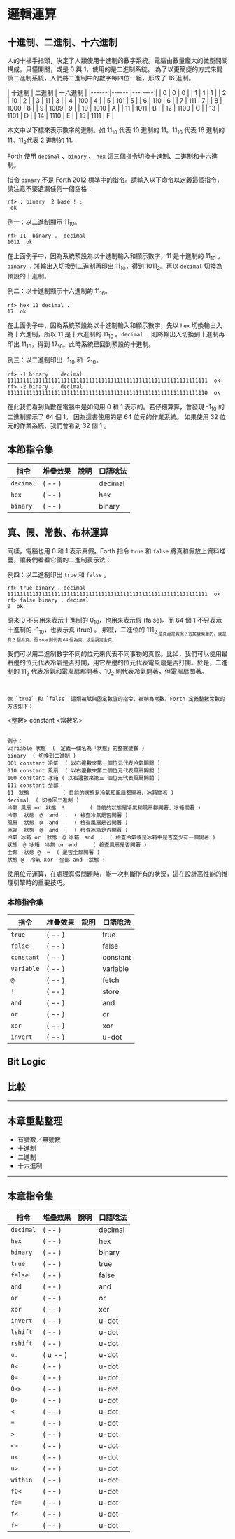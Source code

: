 # 邏輯運算

## 十進制、二進制、十六進制

人的十根手指頭，決定了人類使用十進制的數字系統。電腦由數量龐大的微型開關構成，只懂開關，或是 0 與 1，使用的是二進制系統。
為了以更簡捷的方式來閱讀二進制系統，人們將二進制中的數字每四位一組，形成了 16 進制。

| 十進制 | 二進制 | 十六進制 |
|------:|------:|--- ----:|
| 0     | 0     | 0       |
| 1     | 1     | 1       |
| 2     | 10    | 2       |
| 3     | 11    | 3       |
| 4     | 100   | 4       |
| 5     | 101   | 5       |
| 6     | 110   | 6       |
| 7     | 111   | 7       |
| 8     | 1000  | 8       |
| 9     | 1009  | 9       |
| 10    | 1010  | A       |
| 11    | 1011  | B       |
| 12    | 1100  | C       |
| 13    | 1101  | D       |
| 14    | 1110  | E       |
| 15    | 1111  | F       |

本文中以下標來表示數字的進制。如 11<sub>10</sub> 代表 10 進制的 11。11<sub>16</sub> 代表 16 進制的 11。11<sub>2</sub>代表 2 進制的 11。

Forth 使用 `decimal` 、`binary` 、 `hex` 這三個指令切換十進制、二進制和十六進制。

指令 `binary` 不是 Forth 2012 標準中的指令。請輸入以下命令以定義這個指令，請注意不要遺漏任何一個空格：

```
rf> : binary  2 base ! ;
 ok
```

例一：以二進制顯示 11<sub>10</sub>。
```
rf> 11  binary .  decimal
1011  ok
```
在上面例子中，因為系統預設為以十進制輸入和顯示數字，11 是十進制的 11<sub>10</sub> 。`binary .` 將輸出入切換到二進制再印出 11<sub>10</sub>，得到 1011<sub>2</sub>。再以 `decimal` 切換為預設的十進制。

例二：以十進制顯示十六進制的 11<sub>16</sub>。
```
rf> hex 11 decimal .
17  ok
```
在上面例子中，因為系統預設為以十進制輸入和顯示數字，先以 `hex` 切換輸出入為十六進制，所以 11 是十六進制的 11<sub>16</sub> 。`decimal .` 則將輸出入切換到十進制再印出 11<sub>16</sub>，得到 17<sub>16</sub>。此時系統已回到預設的十進制。

例三：以二進制印出 -1<sub>10</sub> 和 -2<sub>10</sub>。
```
rf> -1 binary .  decimal
1111111111111111111111111111111111111111111111111111111111111111  ok
rf> -2 binary .  decimal
1111111111111111111111111111111111111111111111111111111111111110  ok

```
在此我們看到負數在電腦中是如何用 0 和 1 表示的。若仔細算算，會發現 -1<sub>10</sub> 的二進制顯示了 64 個 1。 因為這書使用的是 64 位元的作業系統。 如果使用 32 位元的作業系統，我們會看到 32 個 1 。

## 本節指令集

| 指令 | 堆疊效果           | 說明                        | 口語唸法 |
|-----|-------------------|-----------------------------|--------|
| `decimal` | ( -- )|  | decimal |
| `hex` | ( -- )          |  | hex |
| `binary` | ( -- )          |  | binary |

## 真、假、常數、布林運算

同樣，電腦也用 0 和 1 表示真假。Forth 指令 `true` 和 `false` 將真和假放上資料堆疊，讓我們看看它倆的二進制表示法：

例四：以二進制印出 `true` 和 `false` 。
```
rf> true binary . decimal
1111111111111111111111111111111111111111111111111111111111111111  ok
rf> false binary . decimal
0  ok
```
原來 0 不只用來表示十進制的 0<sub>10</sub>，也用來表示假 (false)。而 64 個 1 不只表示十進制的 -1<sub>10</sub>，也表示真 (true) 。 那麼，二進位的 111<sub>2<sub> 是真還是假呢？答案蠻簡單的，就是有 3 個為真。而 `true` 則代表 64 個為真，或是說完全真。

我們可以用二進制數字不同的位元來代表不同事物的真假。比如，我們可以使用最右邊的位元代表冷氣是否打開，用它左邊的位元代表電風扇是否打開。於是，二進制的 11<sub>2</sub> 代表冷氣和電風扇都開著。10<sub>2</sub> 則代表冷氣開著，但電風扇關著。

```


像 `true` 和 `false` 這類被賦與固定數值的指令，被稱為常數。Forth 定義整數常數的方法如下：

```
<整數> constant <常數名>
```

例子：
variable 狀態  (　定義一個名為「狀態」的整數變數 )
binary  ( 切換到二進制 )
001 constant 冷氣  ( 以右邊數來第一個位元代表冷氣開關 )
010 constant 風扇  ( 以右邊數來第二個位元代表風扇開關 )
100 constant 冰箱 ( 以右邊數來第三 個位元代表風扇開關 )
111 constant 全部
11　狀態　!        ( 目前的狀態是冷氣和風扇都開著、冰箱關著 )
decimal  ( 切換回二進制 )
冷氣 風扇 or　狀態　!        ( 目前的狀態是冷氣和風扇都開著、冰箱關著 )
冷氣  狀態　@  and  .  ( 檢查冷氣是否開著 )
風扇  狀態　@  and  .  ( 檢查風扇是否開著 )
冰箱  狀態　@  and  .  ( 檢查冰箱是否開著 )
冷氣 冰箱 or  狀態　@ 冰箱　and  .  ( 檢查冷氣或是冰箱中是否至少有一個開著 )
狀態　@ 冰箱　冷氣 or and  .  ( 檢查風扇是否開著 )
全部  狀態 @  =  ( 是否全部開著 )
狀態 @  冷氣 xor  全部 and  狀態 !
```
使用位元運算，在處理真假問題時，能一次判斷所有的狀況，這在設計高性能的推理引擎時的重要技巧。

### 本節指令集

| 指令 | 堆疊效果           | 說明                        | 口語唸法 |
|-----|-------------------|-----------------------------|--------|
| `true` | ( -- )            |  | true |
| `false` | ( -- )            |  | false |
| `constant` | ( -- )            |  | constant |
| `variable` | ( -- )            |  | variable |
| `@` | ( -- )            |  | fetch |
| `!` | ( -- )            |  | store |
| `and` | ( -- )            |  | and |
| `or` | ( -- )            |  | or |
| `xor` | ( -- )            |  | xor |
| `invert` | ( -- )            |  | u-dot |

## Bit Logic

## 比較

-------------
## 本章重點整理

* 有號數／無號數
* 十進制
* 二進制
* 十六進制

-------------------------------------
## 本章指令集

| 指令 | 堆疊效果           | 說明                        | 口語唸法 |
|-----|-------------------|-----------------------------|--------|
| `decimal` | ( -- )|  | decimal |
| `hex` | ( -- )          |  | hex |
| `binary` | ( -- )          |  | binary |
| `true` | ( -- )            |  | true |
| `false` | ( -- )            |  | false |
| `and` | ( -- )            |  | and |
| `or` | ( -- )            |  | or |
| `xor` | ( -- )            |  | xor |
| `invert` | ( -- )            |  | u-dot |
| `lshift` | ( -- )            |  | u-dot |
| `rshift` | ( -- )            |  | u-dot |
| `u.` | ( u -- )            |  | u-dot |
| `0<` | ( -- )            |  | u-dot |
| `0=` | ( -- )            |  | u-dot |
| `0<>` | ( -- )            |  | u-dot |
| `0>` | ( -- )            |  | u-dot |
| `<` | ( -- )            |  | u-dot |
| `=` | ( -- )            |  | u-dot |
| `>` | ( -- )            |  | u-dot |
| `<>` | ( -- )            |  | u-dot |
| `u<` | ( -- )            |  | u-dot |
| `u>` | ( -- )            |  | u-dot |
| `within` | ( -- )            |  | u-dot |
| `f0<` | ( -- )            |  | u-dot |
| `f0=` | ( -- )            |  | u-dot |
| `f<` | ( -- )            |  | u-dot |
| `f~` | ( -- )            |  | u-dot |